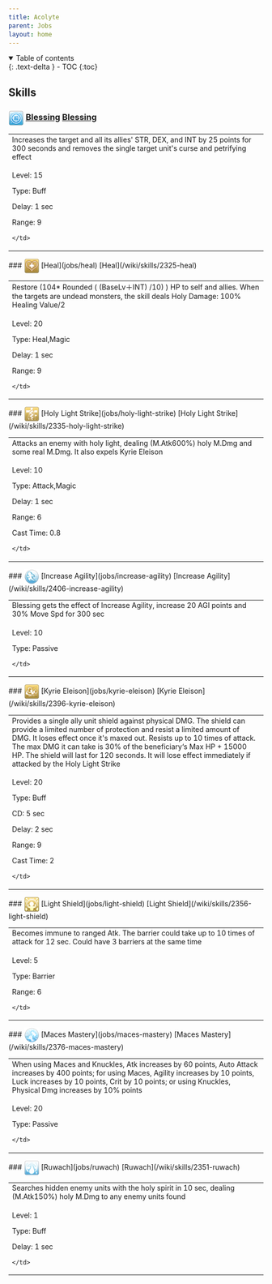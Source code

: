 ```yaml
---
title: Acolyte 
parent: Jobs
layout: home
---
```


<details open markdown="block">
<summary>
  Table of contents
</summary>
{: .text-delta }
- TOC
{:toc}
</details>

## Skills

### <img src="/assets/images/skills/skill_146001.png" width="30" height="30" style="vertical-align: middle"> [Blessing](jobs/blessing) [Blessing](/wiki/skills/2350-blessing)
<table>
<tbody>
  <tr>
    <td>Increases the target and all its allies' STR, DEX, and INT by 25 points for 300 seconds and removes the single target unit's curse and petrifying effect</td>
  </tr>
  <tr>
    <td>
              <p class="label label-yellow fs-1">Level: 15</p>
              <p class="label label-yellow fs-1">Type: Buff</p>
              <p class="label label-yellow fs-1">Delay: 1 sec</p>
              <p class="label label-yellow fs-1">Range: 9</p>
      
    </td>
  </tr>
</tbody>
</table>
### <img src="/assets/images/skills/skill_144001.png" width="30" height="30" style="vertical-align: middle"> [Heal](jobs/heal) [Heal](/wiki/skills/2325-heal)
<table>
<tbody>
  <tr>
    <td>Restore  (104* Rounded  ( (BaseLv＋INT) /10) )  HP to self and allies.  When the targets are undead monsters, the skill deals Holy Damage: 100% Healing Value/2</td>
  </tr>
  <tr>
    <td>
              <p class="label label-yellow fs-1">Level: 20</p>
              <p class="label label-yellow fs-1">Type: Heal,Magic</p>
              <p class="label label-yellow fs-1">Delay: 1 sec</p>
              <p class="label label-yellow fs-1">Range: 9</p>
      
    </td>
  </tr>
</tbody>
</table>
### <img src="/assets/images/skills/skill_145001.png" width="30" height="30" style="vertical-align: middle"> [Holy Light Strike](jobs/holy-light-strike) [Holy Light Strike](/wiki/skills/2335-holy-light-strike)
<table>
<tbody>
  <tr>
    <td>Attacks an enemy with holy light, dealing (M.Atk600%) holy M.Dmg and some real M.Dmg. It also expels Kyrie Eleison</td>
  </tr>
  <tr>
    <td>
              <p class="label label-yellow fs-1">Level: 10</p>
              <p class="label label-yellow fs-1">Type: Attack,Magic</p>
              <p class="label label-yellow fs-1">Delay: 1 sec</p>
              <p class="label label-yellow fs-1">Range: 6</p>
              <p class="label label-yellow fs-1">Cast Time: 0.8</p>
      
    </td>
  </tr>
</tbody>
</table>
### <img src="/assets/images/skills/skill_157001.png" width="30" height="30" style="vertical-align: middle"> [Increase Agility](jobs/increase-agility) [Increase Agility](/wiki/skills/2406-increase-agility)
<table>
<tbody>
  <tr>
    <td>Blessing gets the effect of Increase Agility, increase 20 AGI points and 30% Move Spd for 300 sec</td>
  </tr>
  <tr>
    <td>
              <p class="label label-yellow fs-1">Level: 10</p>
              <p class="label label-yellow fs-1">Type: Passive</p>
      
    </td>
  </tr>
</tbody>
</table>
### <img src="/assets/images/skills/skill_150001.png" width="30" height="30" style="vertical-align: middle"> [Kyrie Eleison](jobs/kyrie-eleison) [Kyrie Eleison](/wiki/skills/2396-kyrie-eleison)
<table>
<tbody>
  <tr>
    <td>Provides a single ally unit shield against physical DMG. The shield can provide a limited number of protection and resist a limited amount of DMG. It loses effect once it's maxed out. Resists up to 10 times of attack. The max DMG it can take is 30% of the beneficiary‘s Max HP + 15000 HP. The shield will last for 120 seconds. It will lose effect immediately if attacked by the Holy Light Strike</td>
  </tr>
  <tr>
    <td>
              <p class="label label-yellow fs-1">Level: 20</p>
              <p class="label label-yellow fs-1">Type: Buff</p>
              <p class="label label-yellow fs-1">CD: 5 sec</p>
              <p class="label label-yellow fs-1">Delay: 2 sec</p>
              <p class="label label-yellow fs-1">Range: 9</p>
              <p class="label label-yellow fs-1">Cast Time: 2</p>
      
    </td>
  </tr>
</tbody>
</table>
### <img src="/assets/images/skills/skill_148001.png" width="30" height="30" style="vertical-align: middle"> [Light Shield](jobs/light-shield) [Light Shield](/wiki/skills/2356-light-shield)
<table>
<tbody>
  <tr>
    <td>Becomes immune to ranged Atk. The barrier could take up to 10 times of attack for 12 sec. Could have 3 barriers at the same time</td>
  </tr>
  <tr>
    <td>
              <p class="label label-yellow fs-1">Level: 5</p>
              <p class="label label-yellow fs-1">Type: Barrier</p>
              <p class="label label-yellow fs-1">Range: 6</p>
      
    </td>
  </tr>
</tbody>
</table>
### <img src="/assets/images/skills/skill_149001.png" width="30" height="30" style="vertical-align: middle"> [Maces Mastery](jobs/maces-mastery) [Maces Mastery](/wiki/skills/2376-maces-mastery)
<table>
<tbody>
  <tr>
    <td>When using Maces and Knuckles, Atk increases by 60 points, Auto Attack increases by 400 points; for using Maces, Agility increases by 10 points, Luck increases by 10 points, Crit by 10 points; or using Knuckles, Physical Dmg increases by 10% points</td>
  </tr>
  <tr>
    <td>
              <p class="label label-yellow fs-1">Level: 20</p>
              <p class="label label-yellow fs-1">Type: Passive</p>
      
    </td>
  </tr>
</tbody>
</table>
### <img src="/assets/images/skills/skill_147001.png" width="30" height="30" style="vertical-align: middle"> [Ruwach](jobs/ruwach) [Ruwach](/wiki/skills/2351-ruwach)
<table>
<tbody>
  <tr>
    <td>Searches hidden enemy units with the holy spirit in 10 sec, dealing (M.Atk150%) holy M.Dmg to any enemy units found</td>
  </tr>
  <tr>
    <td>
              <p class="label label-yellow fs-1">Level: 1</p>
              <p class="label label-yellow fs-1">Type: Buff</p>
              <p class="label label-yellow fs-1">Delay: 1 sec</p>
      
    </td>
  </tr>
</tbody>
</table>

